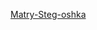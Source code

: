 [Matry-Steg-oshka](https://github.com/RedaHmimchi/AKASEC-CTF-2024-challenges/blob/main/%5BSteganography%5D%20Matry-Steg-oshka.md)
